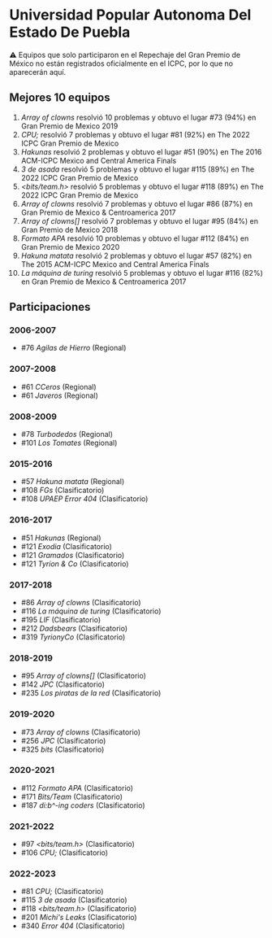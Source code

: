 # Universidad Popular Autonoma Del Estado De Puebla

:warning: Equipos que solo participaron en el Repechaje del Gran Premio de México no están registrados oficialmente en el ICPC, por lo que no aparecerán aquí.

## Mejores 10 equipos

1. _Array of clowns_ resolvió 10 problemas y obtuvo el lugar #73 (94%) en Gran Premio de Mexico 2019
1. _CPU;_ resolvió 7 problemas y obtuvo el lugar #81 (92%) en The 2022 ICPC Gran Premio de Mexico
1. _Hakunas_ resolvió 2 problemas y obtuvo el lugar #51 (90%) en The 2016 ACM-ICPC Mexico and Central America Finals
1. _3 de asada_ resolvió 5 problemas y obtuvo el lugar #115 (89%) en The 2022 ICPC Gran Premio de Mexico
1. _<bits/team.h>_ resolvió 5 problemas y obtuvo el lugar #118 (89%) en The 2022 ICPC Gran Premio de Mexico
1. _Array of clowns_ resolvió 7 problemas y obtuvo el lugar #86 (87%) en Gran Premio de Mexico & Centroamerica 2017
1. _Array of clowns[]_ resolvió 7 problemas y obtuvo el lugar #95 (84%) en Gran Premio de Mexico 2018
1. _Formato APA_ resolvió 10 problemas y obtuvo el lugar #112 (84%) en Gran Premio de Mexico 2020
1. _Hakuna matata_ resolvió 2 problemas y obtuvo el lugar #57 (82%) en The 2015 ACM-ICPC Mexico and Central America Finals
1. _La máquina de turing_ resolvió 5 problemas y obtuvo el lugar #116 (82%) en Gran Premio de Mexico & Centroamerica 2017

## Participaciones

### 2006-2007

- #76 _Agilas de Hierro_ (Regional)

### 2007-2008

- #61 _CCeros_ (Regional)
- #61 _Javeros_ (Regional)

### 2008-2009

- #78 _Turbodedos_ (Regional)
- #101 _Los Tomates_ (Regional)

### 2015-2016

- #57 _Hakuna matata_ (Regional)
- #108 _FGs_ (Clasificatorio)
- #108 _UPAEP Error 404_ (Clasificatorio)

### 2016-2017

- #51 _Hakunas_ (Regional)
- #121 _Exodia_ (Clasificatorio)
- #121 _Gramados_ (Clasificatorio)
- #121 _Tyrion & Co_ (Clasificatorio)

### 2017-2018

- #86 _Array of clowns_ (Clasificatorio)
- #116 _La máquina de turing_ (Clasificatorio)
- #195 _LIF_ (Clasificatorio)
- #212 _Dadsbears_ (Clasificatorio)
- #319 _TyrionyCo_ (Clasificatorio)

### 2018-2019

- #95 _Array of clowns[]_ (Clasificatorio)
- #142 _JPC_ (Clasificatorio)
- #235 _Los piratas de la red_ (Clasificatorio)

### 2019-2020

- #73 _Array of clowns_ (Clasificatorio)
- #256 _JPC_ (Clasificatorio)
- #325 _bits_ (Clasificatorio)

### 2020-2021

- #112 _Formato APA_ (Clasificatorio)
- #171 _Bits/Team_ (Clasificatorio)
- #187 _di:b^-ing coders_ (Clasificatorio)

### 2021-2022

- #97 _<bits/team.h>_ (Clasificatorio)
- #106 _CPU;_ (Clasificatorio)

### 2022-2023

- #81 _CPU;_ (Clasificatorio)
- #115 _3 de asada_ (Clasificatorio)
- #118 _<bits/team.h>_ (Clasificatorio)
- #201 _Michi's Leaks_ (Clasificatorio)
- #340 _Error 404_ (Clasificatorio)



